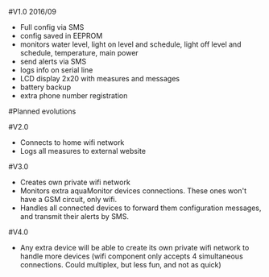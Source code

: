 
#V1.0 2016/09
- Full config via SMS
- config saved in EEPROM
- monitors water level, light on level and schedule, light off level and schedule, temperature, main power
- send alerts via SMS
- logs info on serial line
- LCD display 2x20 with measures and messages
- battery backup
- extra phone number registration


#Planned evolutions

#V2.0
- Connects to home wifi network
- Logs all measures to external website

#V3.0
- Creates own private wifi network
- Monitors extra aquaMonitor devices connections. These ones won't have a GSM circuit, only wifi.
- Handles all connected devices to forward them configuration messages, and transmit their alerts by SMS.

#V4.0
- Any extra device will be able to create its own private wifi network to handle more devices
(wifi component only accepts 4 simultaneous connections. Could multiplex, but less fun, and not as quick)
